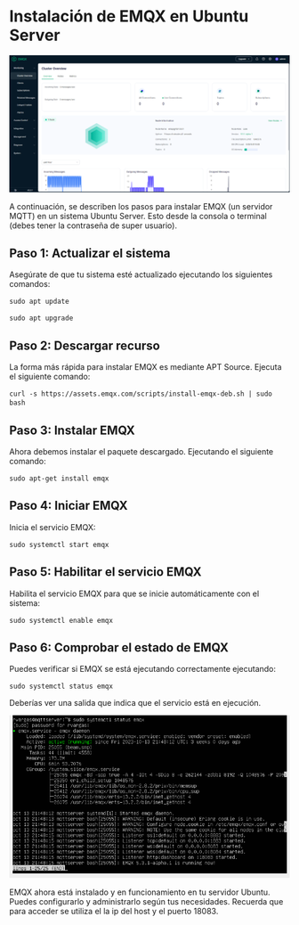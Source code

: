 # Instalación de EMQX en Ubuntu Server
![Dashboard_EMQX](../docs/EMQX_Dashboard.png)

A continuación, se describen los pasos para instalar EMQX (un servidor MQTT) en un sistema Ubuntu Server. Esto desde la consola o terminal (debes tener la contraseña de super usuario).

## Paso 1: Actualizar el sistema
Asegúrate de que tu sistema esté actualizado ejecutando los siguientes comandos:

```
sudo apt update
```
```
sudo apt upgrade
```

## Paso 2: Descargar recurso
La forma más rápida para instalar EMQX es mediante APT Source. Ejecuta el siguiente comando:

```
curl -s https://assets.emqx.com/scripts/install-emqx-deb.sh | sudo bash
```

## Paso 3: Instalar EMQX
Ahora debemos instalar el paquete descargado. Ejecutando el siguiente comando:

```
sudo apt-get install emqx
```

## Paso 4: Iniciar EMQX
Inicia el servicio EMQX:

```
sudo systemctl start emqx
```

## Paso 5: Habilitar el servicio EMQX
Habilita el servicio EMQX para que se inicie automáticamente con el sistema:

```
sudo systemctl enable emqx
```


## Paso 6: Comprobar el estado de EMQX
Puedes verificar si EMQX se está ejecutando correctamente ejecutando:

```
sudo systemctl status emqx
```

Deberías ver una salida que indica que el servicio está en ejecución.

![Estado_Servicio_EMQX](../docs/Status_EMQX.png)

EMQX ahora está instalado y en funcionamiento en tu servidor Ubuntu. Puedes configurarlo y administrarlo según tus necesidades.
Recuerda que para acceder se utiliza el la ip del host y el puerto 18083.
